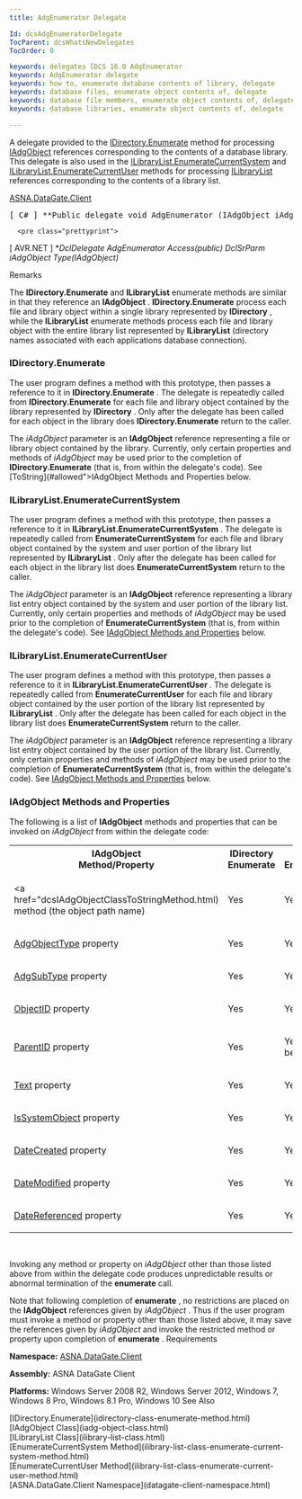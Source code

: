 ```yaml
---
title: AdgEnumerator Delegate

Id: dcsAdgEnumeratorDelegate
TocParent: dcsWhatsNewDelegates
TocOrder: 0

keywords: delegates [DCS 16.0 AdgEnumerator
keywords: AdgEnumerator delegate
keywords: how to, enumerate database contents of library, delegate
keywords: database files, enumerate object contents of, delegate
keywords: database file members, enumerate object contents of, delegate
keywords: database libraries, enumerate object contents of, delegate

---
```


A delegate provided to the [IDirectory.Enumerate](idirectory-class-enumerate-method.html) method for processing [IAdgObject](iadg-object-class.html) references corresponding to the contents of a database library. This delegate is also used in the [ILibraryList.EnumerateCurrentSystem](ilibrary-list-class-enumerate-current-system-method.html) and [ILibraryList.EnumerateCurrentUser](ilibrary-list-class-enumerate-current-user-method.html) methods for processing [ILibraryList](ilibrary-list-class.html) references corresponding to the contents of a library list.

[ASNA.DataGate.Client](datagate-client-namespace.html) 
<pre class="prettyprint">
[ C# ] **Public delegate void AdgEnumerator (IAdgObject iAdgObject);** </pre>
      <pre class="prettyprint">
[ AVR.NET ] **DclDelegate AdgEnumerator Access(*public)
  DclSrParm iAdgObject Type(IAdgObject)** </pre>

Remarks

The **IDirectory.Enumerate** and **ILibraryList** enumerate methods are similar in that they reference an **IAdgObject** . **IDirectory.Enumerate** process each file and library object within a single library represented by **IDirectory** , while the **ILibraryList** enumerate methods process each file and library object with the entire library list represented by **ILibraryList** (directory names associated with each applications database connection). 

### IDirectory.Enumerate
The user program defines a method with this prototype, then passes a reference to it in **IDirectory.Enumerate** . The delegate is repeatedly called from **IDirectory.Enumerate** for each file and library object contained by the library represented by **IDirectory** . Only after the delegate has been called for each object in the library does **IDirectory.Enumerate** return to the caller. 

The *iAdgObject* parameter is an **IAdgObject** reference representing a file or library object contained by the library. Currently, only certain properties and methods of *iAdgObject* may be used prior to the completion of **IDirectory.Enumerate** (that is, from within the delegate's code). See [ToString](#allowed">IAdgObject Methods and Properties</a> below.
<br />

### ILibraryList.EnumerateCurrentSystem
The user program defines a method with this prototype, then passes a reference to it in **ILibraryList.EnumerateCurrentSystem** . The delegate is repeatedly called from **EnumerateCurrentSystem** for each file and library object contained by the system and user portion of the library list represented by **ILibraryList** . Only after the delegate has been called for each object in the library list does **EnumerateCurrentSystem** return to the caller. 

The *iAdgObject* parameter is an **IAdgObject** reference representing a library list entry object contained by the system and user portion of the library list. Currently, only certain properties and methods of *iAdgObject* may be used prior to the completion of **EnumerateCurrentSystem** (that is, from within the delegate's code). See <a href="#allowed">IAdgObject Methods and Properties</a> below. 

### ILibraryList.EnumerateCurrentUser
The user program defines a method with this prototype, then passes a reference to it in **ILibraryList.EnumerateCurrentUser** . The delegate is repeatedly called from **EnumerateCurrentUser** for each file and library object contained by the user portion of the library list represented by **ILibraryList** . Only after the delegate has been called for each object in the library list does **EnumerateCurrentSystem** return to the caller. 

The *iAdgObject* parameter is an **IAdgObject** reference representing a library list entry object contained by the user portion of the library list. Currently, only certain properties and methods of *iAdgObject* may be used prior to the completion of **EnumerateCurrentSystem** (that is, from within the delegate's code). See <a href="#allowed">IAdgObject Methods and Properties</a> below.

###  <a name="allowed">IAdgObject Methods and Properties</a> 
The following is a list of **IAdgObject** methods and properties that can be invoked on *iAdgObject* from within the delegate code:
<br />

<table class="dtTABLE" id="Table5" x-use-null-cells="x-use-null-cells" style="border-spacing: 0px;     x-cell-content-align: Top" cellspacing="0">
          <colgroup span="1">
            <col span="1" style="WIDTH: 20%" />
            <col span="1" style="WIDTH: 20%" />
            <col span="1" style="WIDTH: 20%" />
            <col span="1" style="WIDTH: 20%" />
          </colgroup>
          <tr valign="top">
            <th colspan="1" rowspan="1">
							IAdgObject<br />
							Method/Property
						</th>
            <th colspan="1" rowspan="1">
							IDirectory<br />
							Enumerate
						</th>
            <th colspan="1" rowspan="1">
							ILibraryList<br />
							EnumerateCurrentSystem
						</th>
            <th colspan="1" rowspan="1">
							ILibraryList<br />
							EnumerateCurrentUser
						</th>
          </tr>
          <tr>
            <td colspan="1" rowspan="1">

<a href="dcsIAdgObjectClassToStringMethod.html) method (the object path name)
</td>
            <td colspan="1" rowspan="1">

Yes
</td>
            <td colspan="1" rowspan="1">

Yes
</td>
            <td colspan="1" rowspan="1">

Yes
</td>
          </tr>
          <tr>
            <td colspan="1" rowspan="1">

[AdgObjectType](iadg-object-class-adg-object-type-property.html) property
</td>
            <td colspan="1" rowspan="1">

Yes
</td>
            <td colspan="1" rowspan="1">

Yes
</td>
            <td colspan="1" rowspan="1">

Yes
</td>
          </tr>
          <tr>
            <td colspan="1" rowspan="1">

[AdgSubType](iadg-object-class-adg-subtype-property.html) property
</td>
            <td colspan="1" rowspan="1">

Yes
</td>
            <td colspan="1" rowspan="1">

Yes
</td>
            <td colspan="1" rowspan="1">

Yes
</td>
          </tr>
          <tr>
            <td colspan="1" rowspan="1">

[ObjectID](iadg-object-class-object-idproperty.html) property
</td>
            <td colspan="1" rowspan="1">

Yes
</td>
            <td colspan="1" rowspan="1">

Yes
</td>
            <td colspan="1" rowspan="1">

Yes
</td>
          </tr>
          <tr>
            <td colspan="1" rowspan="1">

[ParentID](iadg-object-class-parent-idproperty.html) property
</td>
            <td colspan="1" rowspan="1">

Yes
</td>
            <td colspan="1" rowspan="1">

Yes, except root library will be zero.
</td>
            <td colspan="1" rowspan="1">

Yes, except root library will be zero.
</td>
          </tr>
          <tr>
            <td colspan="1" rowspan="1">

[Text](iadg-object-class-text-property.html) property
</td>
            <td colspan="1" rowspan="1">

Yes
</td>
            <td colspan="1" rowspan="1">

Yes
</td>
            <td colspan="1" rowspan="1">

Yes
</td>
          </tr>
          <tr>
            <td colspan="1" rowspan="1">

[IsSystemObject](iadg-object-class-isSystem-object-property.html) property
</td>
            <td colspan="1" rowspan="1">

Yes
</td>
            <td colspan="1" rowspan="1">

Yes
</td>
            <td colspan="1" rowspan="1">

Yes
</td>
          </tr>
          <tr>
            <td colspan="1" rowspan="1">

[DateCreated](iadg-object-class-date-created-property.html) property
</td>
            <td colspan="1" rowspan="1">

Yes
</td>
            <td colspan="1" rowspan="1">

Yes
</td>
            <td colspan="1" rowspan="1">

Yes
</td>
          </tr>
          <tr>
            <td colspan="1" rowspan="1">

[DateModified](iadg-object-class-date-modified-property.html) property
</td>
            <td colspan="1" rowspan="1">

Yes
</td>
            <td colspan="1" rowspan="1">

Yes
</td>
            <td colspan="1" rowspan="1">

Yes
</td>
          </tr>
          <tr>
            <td colspan="1" rowspan="1">

[DateReferenced](iadg-object-class-date-referenced-property.html) property
</td>
            <td colspan="1" rowspan="1">

Yes
</td>
            <td colspan="1" rowspan="1">

Yes
</td>
            <td colspan="1" rowspan="1">

Yes
</td>
          </tr>
</table>

<br />

Invoking any method or property on *iAdgObject* other than those listed above from within the delegate code produces unpredictable results or abnormal termination of the **enumerate** call.

Note that following completion of **enumerate** , no restrictions are placed on the **IAdgObject** references given by *iAdgObject* . Thus if the user program must invoke a method or property other than those listed above, it may save the references given by *iAdgObject* and invoke the restricted method or property upon completion of **enumerate** .
Requirements

**Namespace:** [ASNA.DataGate.Client](datagate-client-namespace.html) 

**Assembly:** ASNA DataGate Client

**Platforms:** Windows Server 2008 R2, Windows Server 2012, Windows 7, Windows 8 Pro, Windows 8.1 Pro, Windows 10
See Also

<dl />
      [IDirectory.Enumerate](idirectory-class-enumerate-method.html)
      <br />
      [IAdgObject Class](iadg-object-class.html)
      <br />
      [ILibraryList Class](ilibrary-list-class.html)
      <br />
      [EnumerateCurrentSystem 
					Method](ilibrary-list-class-enumerate-current-system-method.html)
      <br />
      [EnumerateCurrentUser 
					Method](ilibrary-list-class-enumerate-current-user-method.html)
      <br />
      [ASNA.DataGate.Client Namespace](datagate-client-namespace.html)


